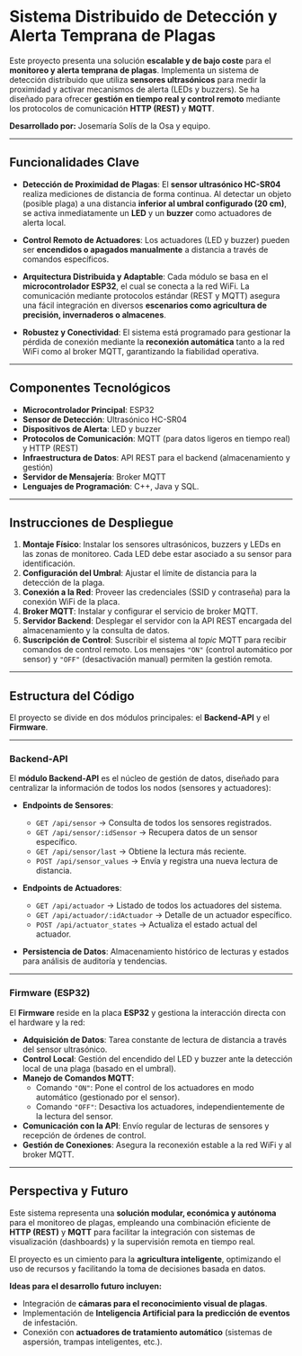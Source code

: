 # Sistema Distribuido de Detección y Alerta Temprana de Plagas

Este proyecto presenta una solución **escalable y de bajo coste** para el **monitoreo y alerta temprana de plagas**. Implementa un sistema de detección distribuido que utiliza **sensores ultrasónicos** para medir la proximidad y activar mecanismos de alerta (LEDs y buzzers). Se ha diseñado para ofrecer **gestión en tiempo real y control remoto** mediante los protocolos de comunicación **HTTP (REST)** y **MQTT**.

**Desarrollado por:** Josemaría Solís de la Osa y equipo.

---

## Funcionalidades Clave

- **Detección de Proximidad de Plagas**:
  El **sensor ultrasónico HC-SR04** realiza mediciones de distancia de forma continua. Al detectar un objeto (posible plaga) a una distancia **inferior al umbral configurado (20 cm)**, se activa inmediatamente un **LED** y un **buzzer** como actuadores de alerta local.

- **Control Remoto de Actuadores**:
  Los actuadores (LED y buzzer) pueden ser **encendidos o apagados manualmente** a distancia a través de comandos específicos.

- **Arquitectura Distribuida y Adaptable**:
  Cada módulo se basa en el **microcontrolador ESP32**, el cual se conecta a la red WiFi. La comunicación mediante protocolos estándar (REST y MQTT) asegura una fácil integración en diversos **escenarios como agricultura de precisión, invernaderos o almacenes**.

- **Robustez y Conectividad**:
  El sistema está programado para gestionar la pérdida de conexión mediante la **reconexión automática** tanto a la red WiFi como al broker MQTT, garantizando la fiabilidad operativa.

---

## Componentes Tecnológicos

- **Microcontrolador Principal**: ESP32
- **Sensor de Detección**: Ultrasónico HC-SR04
- **Dispositivos de Alerta**: LED y buzzer
- **Protocolos de Comunicación**: MQTT (para datos ligeros en tiempo real) y HTTP (REST)
- **Infraestructura de Datos**: API REST para el backend (almacenamiento y gestión)
- **Servidor de Mensajería**: Broker MQTT
- **Lenguajes de Programación**: C++, Java y SQL.

---

## Instrucciones de Despliegue

1. **Montaje Físico**: Instalar los sensores ultrasónicos, buzzers y LEDs en las zonas de monitoreo. Cada LED debe estar asociado a su sensor para identificación.
2. **Configuración del Umbral**: Ajustar el límite de distancia para la detección de la plaga.
3. **Conexión a la Red**: Proveer las credenciales (SSID y contraseña) para la conexión WiFi de la placa.
4. **Broker MQTT**: Instalar y configurar el servicio de broker MQTT.
5. **Servidor Backend**: Desplegar el servidor con la API REST encargada del almacenamiento y la consulta de datos.
6. **Suscripción de Control**: Suscribir el sistema al *topic* MQTT para recibir comandos de control remoto. Los mensajes `"ON"` (control automático por sensor) y `"OFF"` (desactivación manual) permiten la gestión remota.

---

## Estructura del Código

El proyecto se divide en dos módulos principales: el **Backend-API** y el **Firmware**.

---

### Backend-API

El **módulo Backend-API** es el núcleo de gestión de datos, diseñado para centralizar la información de todos los nodos (sensores y actuadores):

- **Endpoints de Sensores**:
  - `GET /api/sensor` → Consulta de todos los sensores registrados.
  - `GET /api/sensor/:idSensor` → Recupera datos de un sensor específico.
  - `GET /api/sensor/last` → Obtiene la lectura más reciente.
  - `POST /api/sensor_values` → Envía y registra una nueva lectura de distancia.

- **Endpoints de Actuadores**:
  - `GET /api/actuador` → Listado de todos los actuadores del sistema.
  - `GET /api/actuador/:idActuador` → Detalle de un actuador específico.
  - `POST /api/actuator_states` → Actualiza el estado actual del actuador.

- **Persistencia de Datos**: Almacenamiento histórico de lecturas y estados para análisis de auditoría y tendencias.

---

### Firmware (ESP32)

El **Firmware** reside en la placa **ESP32** y gestiona la interacción directa con el hardware y la red:

- **Adquisición de Datos**: Tarea constante de lectura de distancia a través del sensor ultrasónico.
- **Control Local**: Gestión del encendido del LED y buzzer ante la detección local de una plaga (basado en el umbral).
- **Manejo de Comandos MQTT**:
  - Comando `"ON"`: Pone el control de los actuadores en modo automático (gestionado por el sensor).
  - Comando `"OFF"`: Desactiva los actuadores, independientemente de la lectura del sensor.
- **Comunicación con la API**: Envío regular de lecturas de sensores y recepción de órdenes de control.
- **Gestión de Conexiones**: Asegura la reconexión estable a la red WiFi y al broker MQTT.

---

## Perspectiva y Futuro

Este sistema representa una **solución modular, económica y autónoma** para el monitoreo de plagas, empleando una combinación eficiente de **HTTP (REST)** y **MQTT** para facilitar la integración con sistemas de visualización (dashboards) y la supervisión remota en tiempo real.

El proyecto es un cimiento para la **agricultura inteligente**, optimizando el uso de recursos y facilitando la toma de decisiones basada en datos.

**Ideas para el desarrollo futuro incluyen:**
- Integración de **cámaras para el reconocimiento visual de plagas**.
- Implementación de **Inteligencia Artificial para la predicción de eventos** de infestación.
- Conexión con **actuadores de tratamiento automático** (sistemas de aspersión, trampas inteligentes, etc.).